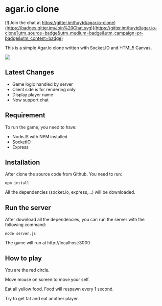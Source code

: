 # agar.io clone

[![Join the chat at https://gitter.im/huytd/agar.io-clone](https://badges.gitter.im/Join%20Chat.svg)](https://gitter.im/huytd/agar.io-clone?utm_source=badge&utm_medium=badge&utm_campaign=pr-badge&utm_content=badge)

This is a simple Agar.io clone written with Socket.IO and HTML5 Canvas.

![](http://i.imgur.com/yJ96Lyi.jpg)

## Latest Changes
- Game logic handled by server
- Client side is for rendering only
- Display player name
- Now support chat 

## Requirement
To run the game, you need to have: 
- NodeJS with NPM installed
- SocketIO 
- Express

## Installation

After clone the source code from Github. You need to run:

```
npm install
```

All the dependencies (socket.io, express,...) will be downloaded.

## Run the server

After download all the dependencies, you can run the server with the following command:

```
node server.js
```

The game will run at http://localhost:3000

## How to play

You are the red circle.

Move mouse on screen to move your self.

Eat all yellow food. Food will respawn every 1 second.

Try to get fat and eat another player.
